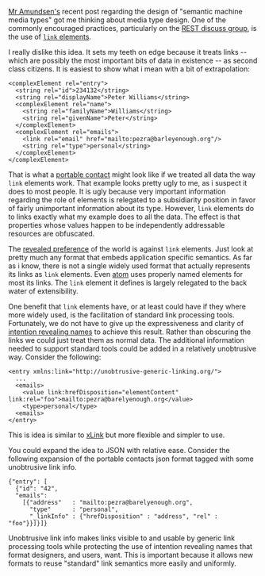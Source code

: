 [Mr Amundsen's][mca-smmt] recent post regarding the design of "semantic
machine media types" got me thinking about media type design.  One of
the commonly encouraged practices, particularly on the
[REST discuss group][rest-discuss], is the use of
[`link` elements][atom-link].

[rest-discuss]: http://tech.groups.yahoo.com/group/rest-discuss

I really dislike this idea.  It sets my teeth on edge because it
treats links -- which are possibly the most important bits of data in
existence -- as second class citizens.  It is easiest to show what i
mean with a bit of extrapolation:

    <complexElement rel="entry">
      <string rel="id">234132</string>
      <string rel="displayName">Peter Williams</string>
      <complexElement rel="name">
        <string rel="familyName">Williams</string>
        <string rel="givenName">Peter</string>
      </complexElement>
      <complexElement rel="emails">
        <link rel="email" href="mailto:pezra@barleyenough.org"/>
        <string rel="type">personal</string>
      </complexElement>
    </complexElement>

That is what a [portable contact][] might look like if we treated all
data the way `link` elements work.  That example looks pretty ugly to
me, as i suspect it does to most people.  It is ugly because very
important information regarding the role of elements is relegated to a
subsidiarity position in favor of fairly unimportant information about
its type.  However, `link` elements do to links exactly what my example
does to all the data.  The effect is that properties whose values
happen to be independently addressable resources are obfuscated.

[revealed preference]: http://en.wikipedia.org/wiki/Revealed_preference
[portable contact]: http://portablecontacts.net/

The [revealed preference][] of the world is against `link` elements.
Just look at pretty much any format that embeds application specific
semantics.  As far as i know, there is not a single widely used format
that actually represents its links as `link` elements.  Even [atom][]
uses properly named elements for most its links.  The `link` element it
defines is largely relegated to the back water of extensibility.

[atom]: http://tools.ietf.org/html/rfc4287
[intention revealing names]: http://c2.com/cgi/wiki?IntentionRevealingNames

One benefit that `link` elements have, or at least could have if they
where more widely used, is the facilitation of standard link
processing tools.  Fortunately, we do not have to give up the
expressiveness and clarity of [intention revealing names][] to achieve
this result.  Rather than obscuring the links we could just treat them
as normal data.  The additional information needed to support standard
tools could be added in a relatively unobtrusive way.  Consider the
following:

    <entry xmlns:link="http://unobtrusive-generic-linking.org/">
      ...
      <emails>
        <value link:hrefDisposition="elementContent" link:rel="foo">mailto:pezra@barelyenough.org</value>
        <type>personal</type>
      <emails>
    </entry>
    
This is idea is similar to [xLink][] but more flexible and simpler to
use.

[xlink]: http://www.w3.org/TR/xlink
    
You could expand the idea to JSON with relative ease.  Consider the
following expansion of the portable contacts json format tagged with
some unobtrusive link info.

    {"entry": [
      {"id": "42",
      "emails":
        [{"address"   : "mailto:pezra@barelyenough.org",
          "type"      : "personal",
          "_linkInfo" : {"hrefDisposition" : "address", "rel" : "foo"}}]}]}

            
Unobtrusive link info makes links visible to and usable by generic
link processing tools while protecting the use of intention revealing
names that format designers, and users, want.  This is important
because it allows new formats to reuse "standard" link semantics more
easily and uniformly.


[atom-link]: http://tools.ietf.org/html/rfc4287#section-4.2.7
[json-schema-g-group]: http://groups.google.com/group/json-schema
[mca-smmt]: http://amundsen.com/blog/archives/1023
[mca-json-link-section]: http://amundsen.com/blog/archives/1023#IDComment49463101
[hyper-schema-link-section]: http://tools.ietf.org/html/draft-zyp-json-schema-01#section-6
